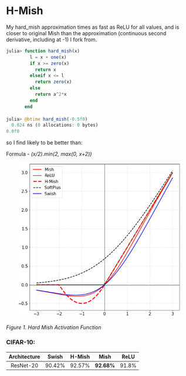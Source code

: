 # H-Mish

My hard_mish approximation times as fast as ReLU for all values, and is closer to original Mish than the approximation (continuous second derivative, including at -1) I fork from.

```julia
julia> function hard_mish(x)
         l = x + one(x)
         if x >= zero(x)
           return x
         elseif x <= l
           return zero(x)
         else
           return a^2*x
         end
       end
  
julia> @btime hard_mish(-0.5f0)
  0.024 ns (0 allocations: 0 bytes)
0.0f0
```

so I find likely to be better than:

Formula - *(x/2).min(2, max(0, x+2))*

<div style="text-align:center"><img src ="assets/hard_mish_graph.png"  width="450"/></div>
<p>
    <em>Figure 1. Hard Mish Activation Function</em>
</p>

### CIFAR-10: 

|Architecture|Swish|H-Mish|Mish|ReLU|
|:---:|:---:|:---:|:---:|:---:|
|ResNet-20|90.42%|92.57%|**92.68%**|91.8%|
